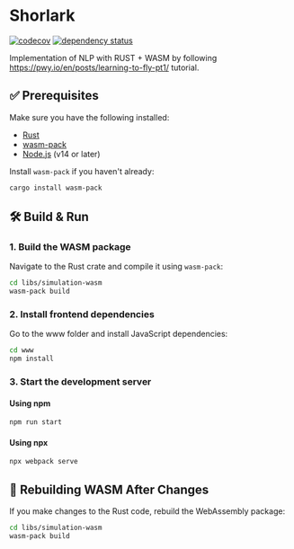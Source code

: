 # Shorlark 
[![codecov](https://codecov.io/gh/niclaslind/shorelark/branch/main/graph/badge.svg?token=DctFt73rMr)](https://codecov.io/gh/niclaslind/shorelark)
[![dependency status](https://deps.rs/repo/github/niclaslind/shorelark/status.svg)](https://deps.rs/repo/github/niclaslind/shorelark)


Implementation of NLP with RUST + WASM by following https://pwy.io/en/posts/learning-to-fly-pt1/ tutorial. 

## ✅ Prerequisites

Make sure you have the following installed:

- [Rust](https://www.rust-lang.org/tools/install)
- [wasm-pack](https://rustwasm.github.io/wasm-pack/installer/)
- [Node.js](https://nodejs.org/) (v14 or later)

Install `wasm-pack` if you haven't already:

```bash
cargo install wasm-pack
```

## 🛠️ Build & Run

### 1. Build the WASM package

Navigate to the Rust crate and compile it using `wasm-pack`:

```bash
cd libs/simulation-wasm
wasm-pack build 
```

### 2. Install frontend dependencies

Go to the www folder and install JavaScript dependencies:

```bash
cd www
npm install
```

### 3. Start the development server

#### Using npm

```bash
npm run start
```

#### Using npx

```bash
npx webpack serve
```

## 🔄 Rebuilding WASM After Changes

If you make changes to the Rust code, rebuild the WebAssembly package:

```bash
cd libs/simulation-wasm
wasm-pack build
```
